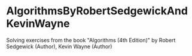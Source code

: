 # AlgorithmsByRobertSedgewickAndKevinWayne
Solving exercises from the book "Algorithms (4th Edition)" by Robert Sedgewick (Author), Kevin Wayne (Author)
